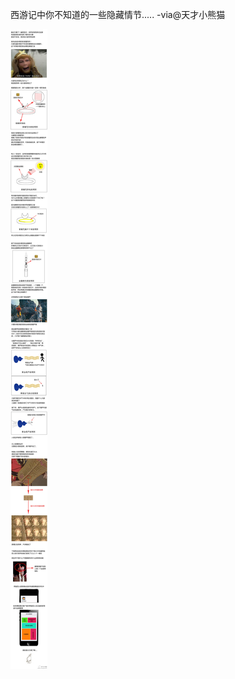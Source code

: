 


西游记中你不知道的一些隐藏情节..... -via@天才小熊猫

![c39aef00758543baaba84c6994588baa.jpg](https://raw.githubusercontent.com/wxlzmt/cdn1/master/ext/qw/groups/40024/c39aef00758543baaba84c6994588baa.jpg)





